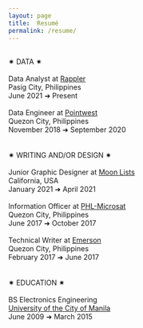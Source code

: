 ```yaml
---
layout: page
title:  Resumé
permalink: /resume/
---
```

<br>✷ DATA ✷
<br>
<br>Data Analyst at <a href="https://www.rappler.com" target="_blank">Rappler</a>
<br>Pasig City, Philippines
<br>June 2021 ➜ Present
<br>
<br>Data Engineer at <a href="https://pointwest.com.ph" target="_blank">Pointwest</a>
<br>Quezon City, Philippines
<br>November 2018 ➜ September 2020
<br><br><br>
✷ WRITING AND/OR DESIGN ✷
<br>
<br>Junior Graphic Designer at <a href="https://moonlists.com" target="_blank">Moon Lists</a>
<br>California, USA
<br>January 2021 ➜ April 2021
<br>
<br>Information Officer at <a href="https://phl-microsat.upd.edu.ph" target="_blank">PHL-Microsat</a>
<br>Quezon City, Philippines
<br>June 2017 ➜ October 2017
<br>
<br>Technical Writer at <a href="https://www.emerson.com" target="_blank">Emerson</a>
<br>Quezon City, Philippines
<br>February 2017 ➜ June 2017
<br><br><br>
✷ EDUCATION ✷
<br>
<br>BS Electronics Engineering
<br><a href="https://plm.edu.ph" target="_blank">University of the City of Manila</a>
<br>June 2009 ➜ March 2015
